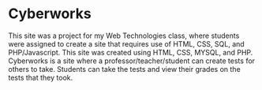# Cyberworks
This site was a project for my Web Technologies class, where students were assigned to create a site that requires use of HTML, CSS, SQL, and PHP/Javascript. This site was created using HTML, CSS, MYSQL, and PHP. Cyberworks is a site where a professor/teacher/student can create tests for others to take. Students can take the tests and view their grades on the tests that they took.
